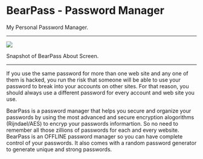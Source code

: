 # BearPass - Password Manager
My Personal Password Manager.

<hr />
<img src="http://www.sajjadgul.com/wp-content/uploads/BearPass.jpg"/>
<p>Snapshot of BearPass About Screen.</p>
<hr />

If you use the same password for more than one web site and any one of them is hacked, you run the risk that someone will be able to use your password to break into your accounts on other sites. For that reason, you should always use a different password for every account and web site you use.

BearPass is a password manager that helps you secure and organize your passwords by using the most advanced and secure encryption alogorithms (Rijndael/AES) to encryp your passwords informartion. So no need to remember all those zillions of passwords for each and every website. BearPass is an OFFLINE password manager so you can have complete control of your passwords. It also comes with a random password generator to generate unique and strong passwords.

